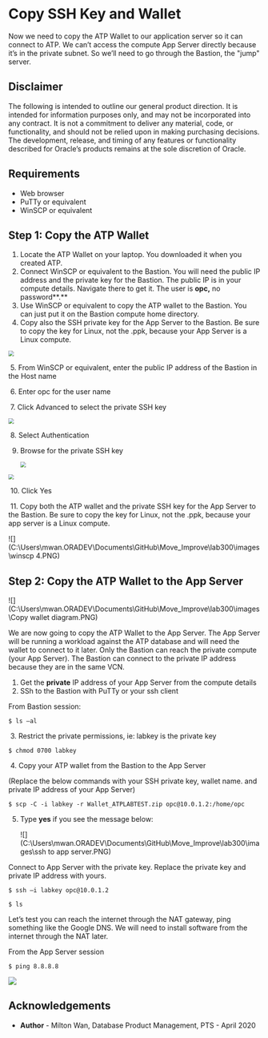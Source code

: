 # Copy SSH Key and Wallet #

Now we need to copy the ATP Wallet to our application server so it can connect to ATP. We can’t access the compute App Server directly because it’s in the private subnet. So we’ll need to go through the Bastion, the "jump" server. 

## Disclaimer ##
The following is intended to outline our general product direction. It is intended for information purposes only, and may not be incorporated into any contract. It is not a commitment to deliver any material, code, or functionality, and should not be relied upon in making purchasing decisions. The development, release, and timing of any features or functionality described for Oracle’s products remains at the sole discretion of Oracle.

## Requirements ##

- Web browser
- PuTTy or equivalent
- WinSCP or equivalent

## Step 1: Copy the ATP Wallet ##

1. Locate the ATP Wallet on your laptop. You downloaded it when you created ATP.
2. Connect WinSCP or equivalent to the Bastion. You will need the public IP address and the private key for the Bastion. The public IP is in your compute details. Navigate there to get it. The user is **opc,** no password**.**
3. Use WinSCP or equivalent to copy the ATP wallet to the Bastion. You can just put it on the Bastion compute home directory. 
4. Copy also the SSH private key for the App Server to the Bastion. Be sure to copy the key for Linux, not the .ppk, because your App Server is a Linux compute.

<img src="C:\Users\mwan.ORADEV\Documents\GitHub\Move_Improve\lab300\images\compute details.PNG" style="zoom: 67%;" />

​	5. From WinSCP or equivalent, enter the public IP address of the Bastion in the Host name

​	6. Enter opc for the user name

​	7. Click Advanced to select the private SSH key

<img src="C:\Users\mwan.ORADEV\Documents\GitHub\Move_Improve\lab300\images\winscp.PNG" style="zoom: 67%;" />

​	8. Select Authentication

 9. Browse for the private SSH key

    <img src="C:\Users\mwan.ORADEV\Documents\GitHub\Move_Improve\lab300\images\winscp 2.PNG" style="zoom: 67%;" />

<img src="C:\Users\mwan.ORADEV\Documents\GitHub\Move_Improve\lab300\images\winscp 3.PNG" style="zoom:67%;" />

​	10. Click Yes 

​	11. Copy both the ATP wallet and the private SSH key for the App Server to the Bastion. Be sure to copy the key for Linux, not the .ppk, because your app server is a Linux compute.

![](C:\Users\mwan.ORADEV\Documents\GitHub\Move_Improve\lab300\images\winscp 4.PNG)

## Step 2: Copy the ATP Wallet to the App Server ##

![](C:\Users\mwan.ORADEV\Documents\GitHub\Move_Improve\lab300\images\Copy wallet diagram.PNG)



We are now going to copy the ATP Wallet to the App Server. The App Server will be running a workload against the ATP database and will need the wallet to connect to it later. Only the Bastion can reach the private compute (your App Server). The Bastion can connect to the private IP address because they are in the same VCN.

1. Get the **private** IP address of your App Server from the compute details
2. SSh to the Bastion with PuTTy or your ssh client

From Bastion session:

```
$ ls –al
```

​	3. Restrict the private permissions, ie: labkey is the private key

```
$ chmod 0700 labkey
```

​	4. Copy your ATP wallet from the Bastion to the App Server

(Replace the below commands with your SSH private key, wallet name. and private IP address of your App Server)

```
$ scp -C -i labkey -r Wallet_ATPLABTEST.zip opc@10.0.1.2:/home/opc
```

 5. Type **yes** if you see the message below:

    ![](C:\Users\mwan.ORADEV\Documents\GitHub\Move_Improve\lab300\images\ssh to app server.PNG)

    

Connect to App Server with the private key. Replace the private key and private IP address with yours.

```
$ ssh –i labkey opc@10.0.1.2

$ ls
```

Let’s test you can reach the internet through the NAT gateway, ping something like the Google DNS. We will need to install software from the internet through the NAT later.

From the App Server session

```
$ ping 8.8.8.8
```

![](C:\Users\mwan.ORADEV\Documents\GitHub\Move_Improve\lab300\images\ping.PNG)

## Acknowledgements ##

- **Author** - Milton Wan, Database Product Management, PTS - April 2020

